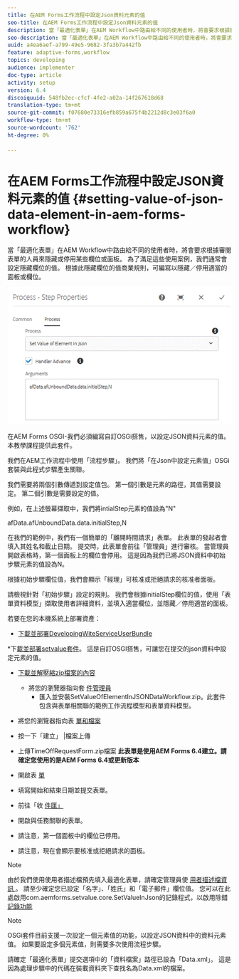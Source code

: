 ```yaml
---
title: 在AEM Forms工作流程中設定Json資料元素的值
seo-title: 在AEM Forms工作流程中設定Json資料元素的值
description: 當「最適化表單」在AEM Workflow中路由給不同的使用者時，將會要求根據審閱表單的人員來隱藏或停用某些欄位或面板。 為了滿足這些使用案例，我們通常會設定隱藏欄位的值。 根據此隱藏欄位的值商業規則，可編寫以隱藏／停用適當的面板或欄位。
seo-description: 當「最適化表單」在AEM Workflow中路由給不同的使用者時，將會要求根據審閱表單的人員來隱藏或停用某些欄位或面板。 為了滿足這些使用案例，我們通常會設定隱藏欄位的值。 根據此隱藏欄位的值商業規則，可編寫以隱藏／停用適當的面板或欄位。
uuid: a4ea6aef-a799-49e5-9682-3fa3b7a442fb
feature: adaptive-forms,workflow
topics: developing
audience: implementer
doc-type: article
activity: setup
version: 6.4
discoiquuid: 548fb2ec-cfcf-4fe2-a02a-14f267618d68
translation-type: tm+mt
source-git-commit: f07680e73316efb859a675f4b2212d8c3e03f6a0
workflow-type: tm+mt
source-wordcount: '762'
ht-degree: 0%

---
```



# 在AEM Forms工作流程中設定JSON資料元素的值 {#setting-value-of-json-data-element-in-aem-forms-workflow}

當「最適化表單」在AEM Workflow中路由給不同的使用者時，將會要求根據審閱表單的人員來隱藏或停用某些欄位或面板。 為了滿足這些使用案例，我們通常會設定隱藏欄位的值。 根據此隱藏欄位的值商業規則，可編寫以隱藏／停用適當的面板或欄位。

![設定json資料中的元素值](assets/capture-3.gif)

在AEM Forms OSGI-我們必須編寫自訂OSGi搭售，以設定JSON資料元素的值。 本教學課程提供此套件。

我們在AEM工作流程中使用「流程步驟」。 我們將「在Json中設定元素值」OSGi套裝與此程式步驟產生關聯。

我們需要將兩個引數傳遞到設定值包。 第一個引數是元素的路徑，其值需要設定。 第二個引數是需要設定的值。

例如，在上述螢幕擷取中，我們將intialStep元素的值設為&quot;N&quot;

afData.afUnboundData.data.initialStep,N

在我們的範例中，我們有一個簡單的「離開時間請求」表單。 此表單的發起者會填入其姓名和截止日期。 提交時，此表單會前往「管理員」進行審核。 當管理員開啟表格時，第一個面板上的欄位會停用。 這是因為我們已將JSON資料中初始步驟元素的值設為N。

根據初始步驟欄位值，我們會顯示「經理」可核准或拒絕請求的核准者面板。

請檢視針對「初始步驟」設定的規則。 我們會根據initialStep欄位的值，使用「表單資料模型」擷取使用者詳細資料，並填入適當欄位，並隱藏／停用適當的面板。

若要在您的本機系統上部署資產：

* [下載並部署DevelopingWiteServiceUserBundle](/help/forms/assets/common-osgi-bundles/DevelopingWithServiceUser.jar)

*下[載並部署setvalue套件](/help/forms/assets/common-osgi-bundles/SetValueApp.core-1.0-SNAPSHOT.jar)。 這是自訂OSGI搭售，可讓您在提交的json資料中設定元素的值。

* [下載並解壓縮zip檔案的內容](assets/set-value-jsondata.zip)
   * 將您的瀏覽器指向套 [件管理員](http://localhost:4502/crx/packmgr/index.jsp)
      * 匯入並安裝SetValueOfElementInJSONDataWorkflow.zip。此套件包含與表單相關聯的範例工作流程模型和表單資料模型。

* 將您的瀏覽器指向表 [單和檔案](http://localhost:4502/aem/forms.html/content/dam/formsanddocuments)
* 按一下「建立」 |檔案上傳
* 上傳TimeOffRequestForm.zip檔案
   **此表單是使用AEM Forms 6.4建立。請確定您使用的是AEM Forms 6.4或更新版本**
* 開啟表 [單](http://localhost:4502/content/dam/formsanddocuments/timeoffrequest/jcr:content?wcmmode=disabled)
* 填寫開始和結束日期並提交表單。
* 前往「收 [件匣」](http://localhost:4502/aem/inbox)
* 開啟與任務關聯的表單。
* 請注意，第一個面板中的欄位已停用。
* 請注意，現在會顯示要核准或拒絕請求的面板。



>[!NOTE]
>
>由於我們使用使用者描述檔預先填入最適化表單，請確定管理員使 [用者描述檔資訊 ](http://localhost:4502/security/users.html)。 請至少確定您已設定「名字」、「姓氏」和「電子郵件」欄位值。
>您可以在此處啟用com.aemforms.setvalue.core.SetValueInJson的記錄程式，以啟用除錯 [記錄功能](http://localhost:4502/system/console/slinglog)

>[!NOTE]
>
>OSGi套件目前支援一次設定一個元素值的功能，以設定JSON資料中的資料元素值。 如果要設定多個元素值，則需要多次使用流程步驟。
>
>請確定「最適化表單」提交選項中的「資料檔案」路徑已設為「Data.xml」。 這是因為處理步驟中的代碼在裝載資料夾下查找名為Data.xml的檔案。
